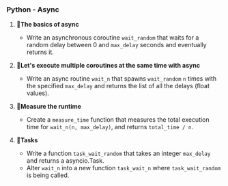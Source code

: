 ### Python - Async

1. :round_pushpin:**The basics of async**
   - Write an asynchronous coroutine `wait_random` that waits for a random delay between 0 and `max_delay` seconds and eventually returns it.

2. :round_pushpin:**Let's execute multiple coroutines at the same time with async**
   - Write an async routine `wait_n` that spawns `wait_random` `n` times with the specified `max_delay` and returns the list of all the delays (float values).

3. :round_pushpin:**Measure the runtime**
   - Create a `measure_time` function that measures the total execution time for `wait_n(n, max_delay)`, and returns `total_time / n`.

4. :round_pushpin:**Tasks**
   - Write a function `task_wait_random` that takes an integer `max_delay` and returns a asyncio.Task.
   - Alter `wait_n` into a new function `task_wait_n` where `task_wait_random` is being called.
